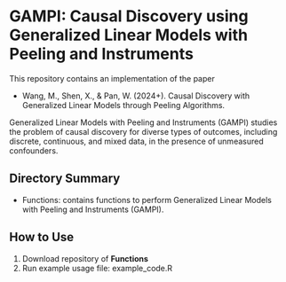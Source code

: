 # GAMPI: Causal Discovery using Generalized Linear Models with Peeling and Instruments

This repository contains an implementation of the paper

- Wang, M., Shen, X., & Pan, W. (2024+). Causal Discovery with Generalized Linear Models through Peeling Algorithms.

Generalized Linear Models with Peeling and Instruments (GAMPI) studies the problem of causal discovery for diverse types of outcomes, including discrete, continuous, and mixed data, in the presence of unmeasured confounders.


## Directory Summary
- Functions: contains functions to perform Generalized Linear Models with Peeling and Instruments (GAMPI).


## How to Use
1. Download repository of **Functions**
2. Run example usage file: example_code.R
